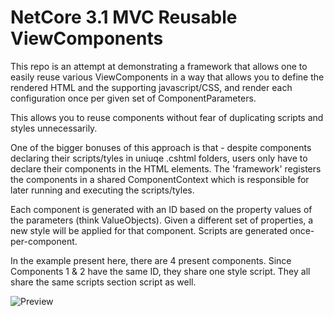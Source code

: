 # NetCore 3.1 MVC Reusable ViewComponents

This repo is an attempt at demonstrating a framework that allows one to easily reuse various ViewComponents in a way that allows you to define 
the rendered HTML and the supporting javascript/CSS, and render each configuration once per given set of ComponentParameters.

This allows you to reuse components without fear of duplicating scripts and styles unnecessarily.

One of the bigger bonuses of this approach is that - despite components declaring their scripts/tyles in uniuqe .cshtml folders, users only have to declare their components in the HTML elements. 
The 'framework' registers the components in a shared ComponentContext which is responsible for later running and executing the scripts/tyles.

Each component is generated with an ID based on the property values of the parameters (think ValueObjects). 
Given a different set of properties, a new style will be applied for that component.
Scripts are generated once-per-component.

In the example present here, there are 4 present components. Since Components 1 & 2 have the same ID, they share one style script. They all share the same scripts section script as well.

![Preview](https://i.imgur.com/wdbAHn0.png)
